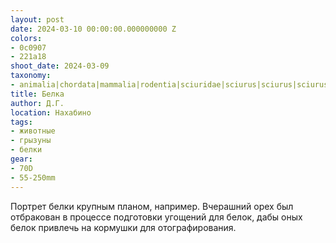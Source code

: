 ```yaml
---
layout: post
date: 2024-03-10 00:00:00.000000000 Z
colors:
- 0c0907
- 221a18
shoot_date: 2024-03-09
taxonomy:
- animalia|chordata|mammalia|rodentia|sciuridae|sciurus|sciurus|sciurus vulgaris
title: Белка
author: Д.Г.
location: Нахабино
tags:
- животные
- грызуны
- белки
gear:
- 70D
- 55-250mm
---
```

Портрет белки крупным планом, например. Вчерашний орех был отбракован в процессе подготовки угощений для белок, дабы оных белок привлечь на кормушки для отографирования.

